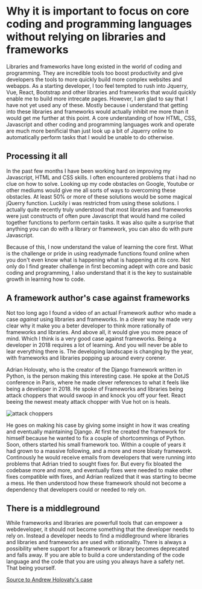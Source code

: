 # Why it is important to focus on core coding and programming languages without relying on libraries and frameworks

Libraries and frameworks have long existed in the world of coding and programming. They are incredible tools too boost productivity and give developers the tools to more quickly build more complex websites and webapps. As a starting developer, I too feel tempted to rush into Jquerry, Vue, React, Bootstrap and other libraries and frameworks that would quickly enable me to build more intrecate pages. However, I am glad to say that I have not yet used any of these. Mostly because i understand that getting into these libraries and frameworks would actually inhibit me more than it would get me further at this point. A core understanding of how HTML, CSS, Javascript and other coding and programming languages work and operate are much more benificial than just look up a bit of Jquerry online to automatically perform tasks that I would be unable to do otherwise.

## Processing it all

In the past few months I have been working hard on improving my Javascript, HTML and CSS skills. I often encountered problems that i had no clue on how to solve. Looking up my code obstacles on Google, Youtube or other mediums would give me all sorts of ways to overcoming these obstacles. At least 50% or more of these solutions would be some magical jQuerry function. Luckily i was restricted from using these solutions. I actually quite recently truly understood that most libraries and frameworks were just constructs of often pure Javascript that would hand me coiled together functions to perform certain tasks. It was also quite a surprise that anything you can do with a library or framework, you can also do with pure Javascript. 

Because of this, I now understand the value of learning the core first. What is the challenge or pride in using readymade functions found online when you don't even know what is happening what is happening at its core. Not only do I find greater challenge in first becoming adept with core and basic coding and programming, I also understand that it is the key to sustainable growth in learning how to code. 

## A framework author's case against frameworks

Not too long ago I found a video of an actual Framework author who made a case _against_ using libraries and frameworks. In a clever way he made very clear why it make you a beter developer to think more rationally of frameworks and libraries. And above all, it would give you more peace of mind. Which I think is a very good case against frameworks. Being a developer in 2018 requires a lot of learning. And you will never be able to lear everything there is. The developing landscape is changing by the year, with frameworks and libraries popping up around every corener. 

Adrian Holovaty, who is the creator of the Django framework written in Python, is the person making this interesting case. He spoke at the DotJS conference in Paris, where he made clever references to what it feels like being a developer in 2018. He spoke of Frameworks and libraries being attack choppers that would swoop in and knock you off your feet. React beeing the newest meaty attack chopper with Vue hot on is heals. 

![attack choppers](https://lh3.googleusercontent.com/RHGh0RpkFJmCetenMkKtmesbBdGMKjLUkt9M0IG1IDOF1U6NBt6eKXU-tXdKrVRBK3TG_DBdxA8gp60jRGmcMCnmz02TKZvfwFZpum6sc2wfm348tYIdU9q8PuHYjimchvcR-nvUUucxZ8kTYj6NFd3PItXJX9C1vLt6VD1tnskwzKTmeUdGrXUIZ7j2mk1RY0DxhM7obGPXJjEn8yBHHw3wFk4E4yvpA3kP3WW8HY9K4kxmpE3b8gvBw3jnvg8IQMk_gKEayAAQeUtiwhDdB7XqCVM0lvB2AeWasbbsUpneyhWmwiuVAFFc04CYe08FW2GpNHxYQSa-6EEoEWWGpC-7c5T33OMFhGh3d0hdaDBA-nSkCENdDt0JfPCNQD07-SGNqZDS0RccOspQJHpq27paMHsY1BvwCKWJQEkffdZWvJG3fXDiZAJ5_JyFyojDB7FEQZhgvIOCN8mGPYKrcU_NSc8uiAuYZjVV1O0qdMOI8pzl9aAdSHmVRpw0tOL7d4ACtWTcu_uEgHTa89wE2gwTZIZ9yqO8wEKk8UDuVF1c4ulQNUysBAXA7CiLY9AdA7iMWcqk-X-nLi0Oe-H2wbWk7BxwYMUQGd7Cskw=w1440-h606-no)

He goes on making his case by giving some insight in how it was creating and eventually maintaining Django. At first he created the framework for himself because he wanted to fix a couple of shortcommings of Python. Soon, others started his small framework too. Within a couple of years it had grown to a massive following, and a more and more bloaty framework. Continously he would receive emails from developers that were running into problems that Adrian tried to sought fixes for. But every fix bloated the codebase more and more, and eventually fixes were needed to make other fixes compatible with fixes, and Adrian realized that it was starting to becme a mess. He then understood how these framework should not become a dependency that developers could or needed to rely on. 

## There is a middleground

While frameworks and libraries are powerfull tools that can empower a webdeveloper, it should not become something that the developer needs to rely on. Instead a developer needs to find a middleground where libraries and libraries and frameworks are used with rationality. There is always a possibility where support for a framework or library becomes deprecated and falls away. If you are able to build a core understanding of the code language and the code that you are using you always have a safety net. That being yourself.

[Source to Andrew Holovaty's case](https://www.youtube.com/watch?time_continue=760&v=VvOsegaN9Wk)

